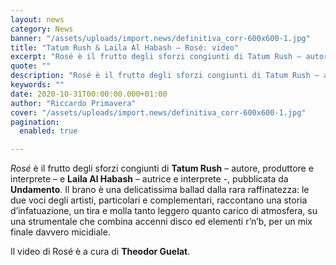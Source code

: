 ```yaml
---
layout: news
category: News
banner: "/assets/uploads/import.news/definitiva_corr-600x600-1.jpg"
title: "Tatum Rush & Laila Al Habash – Rosé: video"
excerpt: "Rosé è il frutto degli sforzi congiunti di Tatum Rush – autore, produttore e interprete – e Laila Al Habash – autrice e interprete -, pubblicata da Undamento. Il brano è una delicatissima ballad dalla rara raffinatezza: le due voci degli artisti, particolari e complementari, raccontano una storia d’infatuazione, un tira e molla tanto leggero [&hellip"
quote: ""
description: "Rosé è il frutto degli sforzi congiunti di Tatum Rush – autore, produttore e interprete – e Laila Al Habash – autrice e interprete -, pubblicata da Undamento. Il brano è una delicatissima ballad dalla rara raffinatezza: le due voci degli artisti, particolari e complementari, raccontano una storia d’infatuazione, un tira e molla tanto leggero [&hellip"
keywords: ""
date: 2020-10-31T00:00:00.000+01:00
author: "Riccardo Primavera"
cover: "/assets/uploads/import.news/definitiva_corr-600x600-1.jpg"
pagination:
  enabled: true

---
```


_Rosé_ è il frutto degli sforzi congiunti di **Tatum Rush** – autore, produttore e interprete – e **Laila Al Habash** – autrice e interprete -, pubblicata da **Undamento**. Il brano è una delicatissima ballad dalla rara raffinatezza: le due voci degli artisti, particolari e complementari, raccontano una storia d’infatuazione, un tira e molla tanto leggero quanto carico di atmosfera, su una strumentale che combina accenni disco ed elementi r’n’b, per un mix finale davvero micidiale.

Il video di Rosé è a cura di **Theodor Guelat**.